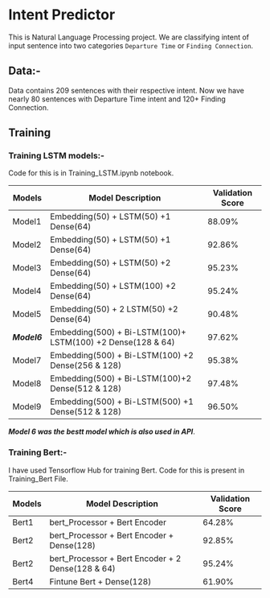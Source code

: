 # Intent Predictor

This is Natural Language Processing project. We are classifying intent of input sentence into two categories `Departure Time` or `Finding Connection`.

## Data:-
Data contains 209 sentences with their respective intent. Now we have nearly 80 sentences with Departure Time intent and 120+ Finding Connection.

## Training 

### Training LSTM models:-
Code for this is in Training_LSTM.ipynb notebook.

| Models  |Model Description                                           |Validation Score|   
|---------|------------------------------------------------------------|----------------| 
| Model1  | Embedding(50) + LSTM(50) +1 Dense(64)                      |    88.09%      |
| Model2  | Embedding(50) + LSTM(50) +1 Dense(64)                      |    92.86%      |       
| Model3  | Embedding(50) + LSTM(50) +2 Dense(64)                      |    95.23%      |    
| Model4  | Embedding(50) + LSTM(100) +2 Dense(64)                     |    95.24%      |     
| Model5  | Embedding(50) + 2 LSTM(50) +2 Dense(64)                    |    90.48%      |    
|***Model6***  | Embedding(500) + Bi-LSTM(100)+ LSTM(100) +2 Dense(128 & 64)|    97.62%      |       
| Model7  | Embedding(500) + Bi-LSTM(100) +2 Dense(256 & 128)          |    95.38%      |    
| Model8  | Embedding(500) + Bi-LSTM(100)+2 Dense(512 & 128)           |    97.48%      |       
| Model9  | Embedding(500) + Bi-LSTM(500) +1 Dense(512 & 128)          |    96.50%      |    

***Model 6 was the bestt model which is also used in API***.

### Training Bert:-
I have used Tensorflow Hub for training Bert. Code for this is present in Training_Bert File.

| Models  |Model Description                                           |Validation Score|   
|---------|------------------------------------------------------------|----------------| 
| Bert1   | bert_Processor +  Bert Encoder                             |    64.28%      |
| Bert2   | bert_Processor +  Bert Encoder + Dense(128)                |    92.85%      |
| Bert2   | bert_Processor +  Bert Encoder + 2 Dense(128 & 64)         |    95.24%      |
| Bert4   | Fintune Bert + Dense(128)                                  |    61.90%      |
